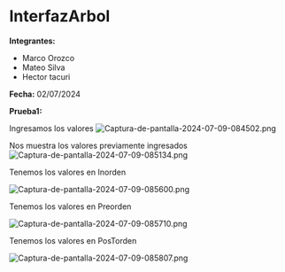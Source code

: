 # InterfazArbol

**Integrantes:**
- Marco Orozco
- Mateo Silva
- Hector tacuri
  
**Fecha:** 02/07/2024

**Prueba1:**

Ingresamos los valores 
![Captura-de-pantalla-2024-07-09-084502.png](https://i.postimg.cc/R09b57Xy/Captura-de-pantalla-2024-07-09-084502.png)

Nos muestra los valores previamente ingresados  
![Captura-de-pantalla-2024-07-09-085134.png](https://i.postimg.cc/B6jzMqhn/Captura-de-pantalla-2024-07-09-085134.png)

Tenemos los valores en Inorden 

![Captura-de-pantalla-2024-07-09-085600.png](https://i.postimg.cc/DzXsgHrK/Captura-de-pantalla-2024-07-09-085600.png)

Tenemos los valores en Preorden

![Captura-de-pantalla-2024-07-09-085710.png](https://i.postimg.cc/P5BvPyBV/Captura-de-pantalla-2024-07-09-085710.png)

Tenemos los valores en PosTorden

![Captura-de-pantalla-2024-07-09-085807.png](https://i.postimg.cc/1tSgKtRp/Captura-de-pantalla-2024-07-09-085807.png)
